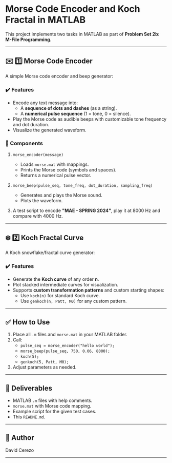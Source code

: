 # Morse Code Encoder and Koch Fractal in MATLAB

This project implements two tasks in MATLAB as part of **Problem Set 2b: M-File Programming**.

---

## ✉️ **1️⃣ Morse Code Encoder**

A simple Morse code encoder and beep generator:

### ✔️ Features

- Encode any text message into:
  - A **sequence of dots and dashes** (as a string).
  - A **numerical pulse sequence** (1 = tone, 0 = silence).
- Play the Morse code as audible beeps with customizable tone frequency and dot duration.
- Visualize the generated waveform.

### 📌 Components

1. `morse_encoder(message)`  
   - Loads `morse.mat` with mappings.
   - Prints the Morse code (symbols and spaces).
   - Returns a numerical pulse vector.

2. `morse_beep(pulse_seq, tone_freq, dot_duration, sampling_freq)`  
   - Generates and plays the Morse sound.
   - Plots the waveform.

3. A test script to encode **"MAE - SPRING 2024"**, play it at 8000 Hz and compare with 4000 Hz.

---

## ❄️ **2️⃣ Koch Fractal Curve**

A Koch snowflake/fractal curve generator:

### ✔️ Features

- Generate the **Koch curve** of any order **n**.
- Plot stacked intermediate curves for visualization.
- Supports **custom transformation patterns** and custom starting shapes:
  - Use `koch(n)` for standard Koch curve.
  - Use `genkoch(n, Patt, M0)` for any custom pattern.

---

## ✅ How to Use

1. Place all `.m` files and `morse.mat` in your MATLAB folder.
2. Call:
   - `pulse_seq = morse_encoder("hello world");`
   - `morse_beep(pulse_seq, 750, 0.06, 8000);`
   - `koch(5);`  
   - `genkoch(5, Patt, M0);`
3. Adjust parameters as needed.

---

## 📂 Deliverables

- MATLAB `.m` files with help comments.
- `morse.mat` with Morse code mapping.
- Example script for the given test cases.
- This `README.md`.

---

## 👤 Author

David Cerezo

---
